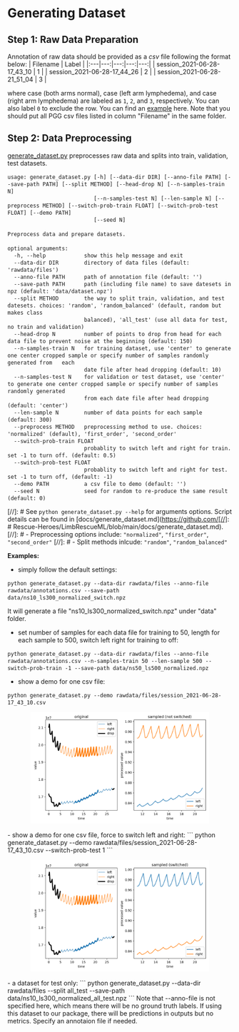 # Generating Dataset 
## Step 1: Raw Data Preparation 
Annotation of raw data should be provided as a _csv_ file following the format below:
| Filename | Label |
|:---|---:|---:|---:|---:|
| session_2021-06-28-17_43_10 | 1 |
| session_2021-06-28-17_44_26 | 2 |
| session_2021-06-28-21_51_04 | 3 |

where case (both arms normal), case (left arm lymphedema), and case (right arm lymphedema) are labeled as `1`, `2`, and `3`, respectively. You can also label `0` to exclude the row. You can find an [example](https://github.com/Rescue-Heroes/LimbRescueML/blob/main/rawdata/annotations.csv) here.
Note that you should put all PGG csv files listed in column "Filename" in the same folder.

## Step 2: Data Preprocessing
[generate_dataset.py](https://github.com/Rescue-Heroes/LimbRescueML/blob/main/generate_dataset.py) preprocesses raw data and splits into train, validation, test datasets. 
```
usage: generate_dataset.py [-h] [--data-dir DIR] [--anno-file PATH] [--save-path PATH] [--split METHOD] [--head-drop N] [--n-samples-train N]
                           [--n-samples-test N] [--len-sample N] [--preprocess METHOD] [--switch-prob-train FLOAT] [--switch-prob-test FLOAT] [--demo PATH]
                           [--seed N]

Preprocess data and prepare datasets.

optional arguments:
  -h, --help            show this help message and exit
  --data-dir DIR        directory of data files (default: 'rawdata/files')
  --anno-file PATH      path of annotation file (default: '')
  --save-path PATH      path (including file name) to save datesets in npz (default: 'data/dataset.npz')
  --split METHOD        the way to split train, validation, and test datesets. choices: 'random', 'random_balanced' (default, random but makes class
                        balanced), 'all_test' (use all data for test, no train and validation)
  --head-drop N         number of points to drop from head for each data file to prevent noise at the beginning (default: 150)
  --n-samples-train N   for training dataset, use 'center' to generate one center cropped sample or specify number of samples randomly generated from   each
                        date file after head dropping (default: 10)
  --n-samples-test N    for validation or test dataset, use 'center' to generate one center cropped sample or specify number of samples randomly generated
                        from each date file after head dropping (default: 'center')
  --len-sample N        number of data points for each sample (default: 300)
  --preprocess METHOD   preprocessing method to use. choices: 'normalized' (default), 'first_order', 'second_order'
  --switch-prob-train FLOAT
                        probablity to switch left and right for train. set -1 to turn off. (default: 0.5)
  --switch-prob-test FLOAT
                        probablity to switch left and right for test. set -1 to turn off, (default: -1)
  --demo PATH           a csv file to demo (default: '')
  --seed N              seed for random to re-produce the same result (default: 0)
```


[//]: # See `python generate_dataset.py --help` for arguments options. Script details can be found in [docs/generate_dataset.md](https://github.com/[//]: # Rescue-Heroes/LimbRescueML/blob/main/docs/generate_dataset.md).
[//]: # - Preprocessing options include: `"normalized"`, `"first_order"`, `"second_order"`
[//]: # - Split methods inlcude: `"random"`, `"random_balanced"`

**Examples:**
- simply follow the default settings:
```
python generate_dataset.py --data-dir rawdata/files --anno-file rawdata/annotations.csv --save-path data/ns10_ls300_normalized_switch.npz
```
It will generate a file "ns10_ls300_normalized_switch.npz" under "data" folder.
- set number of samples for each data file for training to 50, length for each sample to 500, switch left right for training to off:
```
python generate_dataset.py --data-dir rawdata/files --anno-file rawdata/annotations.csv --n-samples-train 50 --len-sample 500 --switch-prob-train -1 --save-path data/ns50_ls500_normalized.npz
```
- show a demo for one csv file:
```
python generate_dataset.py --demo rawdata/files/session_2021-06-28-17_43_10.csv
```
<p align="center"><img src="../figures/preprocessing_demo.png" width="400"></p>
- show a demo for one csv file, force to switch left and right:
```
python generate_dataset.py --demo rawdata/files/session_2021-06-28-17_43_10.csv --switch-prob-test 1
```
<p align="center"><img src="../figures/preprocessing_demo_switch.png" width="400"></p>
- a dataset for test only:
```
python generate_dataset.py --data-dir rawdata/files --split all_test --save-path data/ns10_ls300_normalized_all_test.npz
```
Note that --anno-file is not specified here, which means there will be no ground truth labels. If using this dataset to our package, there will be predictions in outputs but no metrics. Specify an annotaion file if needed. 